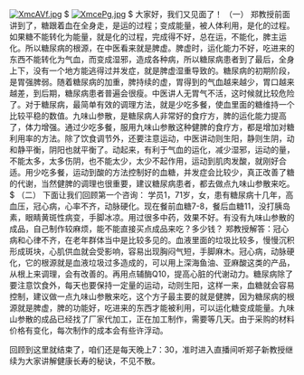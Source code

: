 [![XmcAVf.jpg](https://s1.ax1x.com/2022/05/27/XmcAVf.jpg)](https://imgtu.com/i/XmcAVf)
$
[![XmcePg.jpg](https://s1.ax1x.com/2022/05/27/XmcePg.jpg)](https://imgtu.com/i/XmcePg)
$
大家好，我们又见面了！
（一）
郑教授前面讲到了，糖跟着血在全身走，是运的过程；变成能量，被人体利用，是化的过程。如果糖不能转化为能量，就是化的过程，完成得不好，总在运，不能化，脾主运化。所以糖尿病的根源，在中医看来就是脾虚。脾虚时，运化能力不好，吃进来的东西不能转化为气血，而变成湿邪，造成各种病，所以糖尿病患者到了最后，全身上下，没有一个地方能逃得过并发症，就是脾虚湿重导致的。糖尿病的初期阶段，是胃强脾弱。随着糖尿病的加重，脾持续的虚，胃得到的气血越来越少，胃口越来越差，到后期，糖尿病患者普遍会很瘦。中医讲人无胃气不活，这时候就比较危险了。对于糖尿病，最简单有效的调理方法，就是少吃多餐，使血里面的糖维持一个比较平稳的数值。九味山参散，是糖尿病人非常好的食疗方，脾的运化能力提高了，体力增强。通过少吃多餐，服用九味山参散这种健脾的食疗方，都是增加对糖利用率的方法。除了饮食调节外，还要注意运动，中医讲动则生阳，静则生阴，动和静平衡，阴阳也就平衡了。动起来，有利于气血的运化，减少湿邪，运动的量，不能太多，太多伤阴，也不能太少，太少不起作用，运动到肌肉发酸，就刚好合适。用少吃多餐，运动到酸的方法控制好的血糖，并发症会比较少，真正改善了糖的代谢，当然健脾的调理也很重要，建议糖尿病患者，都去做点九味山参散来吃。
$
（二）
下面让我们回顾第一个咨询：
学员1，71岁，女，患有糖尿病十几年，高血压，冠心病，心率不齐，动脉硬化。现在餐前血糖7-8，餐后血糖11，没打胰岛素，眼睛黄斑性病变，手脚冰凉。用过很多中药，效果不好。有没有九味山参散的成品，自己制作较麻烦，能不能直接买点成品来吃？多少钱？
郑教授解答：冠心病和心律不齐，在老年群体当中是比较多见的。血液里面的垃圾比较多，慢慢沉积形成斑块，心肌供血就会受影响，容易出现胸闷气短，手脚麻木。冠心病，动脉硬化，它的根源就是血液垃圾过多造成的，可以用上深海鱼油、亚麻酸这类的产品，从根上来调理，会有改善的。再用点辅酶Q10，提高心脏的代谢动力。糖尿病除了要注意饮食外，每天也要保持一定量的运动，动则生阳，这样一来，血糖就会容易控制，建议做一点九味山参散来吃，这个方子最主要的就是健脾，因为糖尿病的根源就是脾虚，脾的功能好，吃进来的东西才能被利用，可以运化糖变成能量。九味山参散的成品已经找了厂家代加工，正在加工制作，需要等几天。由于采购的材料价格有变化，每次制作的成本会有些许浮动。

回顾到这里就结束了，咱们还是每天晚上7：30，准时进入直播间听郑子新教授继续为大家讲解健康长寿的秘诀，不见不散。

